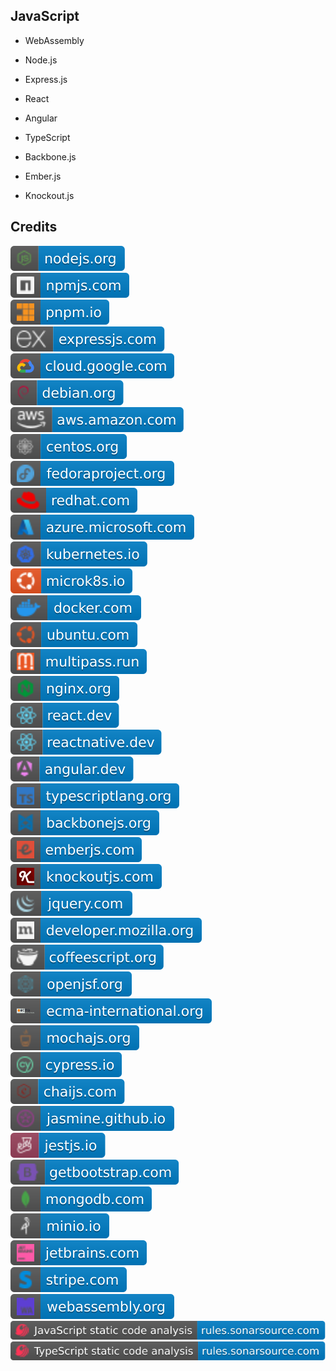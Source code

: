 JavaScript
----------

- WebAssembly

- Node.js

- Express.js

- React

- Angular

- TypeScript

- Backbone.js

- Ember.js

- Knockout.js

Credits
-------
[![image](
Credits/nodejs.org.svg)](https://nodejs.org/)  
[![image](
Credits/npmjs.com.svg)](https://npmjs.com/)  
[![image](
Credits/pnpm.io.svg)](https://pnpm.io/)<!--[![image](
Credits/nvm.sh.svg)](https://nvm.sh/)-->  
[![image](
Credits/expressjs.com.svg)](https://expressjs.com/)  
[![image](
Credits/cloud.google.com.svg)](https://cloud.google.com/)  
[![image](
Credits/debian.org.svg)](https://debian.org/)  
[![image](
Credits/aws.amazon.com.svg)](https://aws.amazon.com/)  
[![image](
Credits/centos.org.svg)](https://centos.org/)  
[![image](
Credits/fedoraproject.org.svg)](https://fedoraproject.org/)  
[![image](
Credits/redhat.com.svg)](https://redhat.com/)  
[![image](
Credits/azure.microsoft.com.svg)](https://azure.microsoft.com/)  
[![image](
Credits/kubernetes.io.svg)](https://kubernetes.io/)  
[![image](
Credits/microk8s.io.svg)](https://microk8s.io/)  
[![image](
Credits/docker.com.svg)](https://docker.com/)  
[![image](
Credits/ubuntu.com.svg)](https://ubuntu.com/)  
[![image](
Credits/multipass.run.svg)](https://multipass.run/)  
[![image](
Credits/nginx.org.svg)](https://nginx.org/)  
[![image](
Credits/react.dev.svg)](https://react.dev/)  
[![image](
Credits/reactnative.dev.svg)](https://reactnative.dev/)  
[![image](
Credits/angular.dev.svg)](https://angular.dev/)  
[![image](
Credits/typescriptlang.org.svg)](https://typescriptlang.org/)  
[![image](
Credits/backbonejs.org.svg)](https://backbonejs.org/)  
[![image](
Credits/emberjs.com.svg)](https://emberjs.com/)  
[![image](
Credits/knockoutjs.com.svg)](https://knockoutjs.com/)  
[![image](
Credits/jquery.com.svg)](https://jquery.com/)  
[![image](
Credits/developer.mozilla.org.svg)](https://developer.mozilla.org/)  
[![image](
Credits/coffeescript.org.svg)](https://coffeescript.org/)  
[![image](
Credits/openjsf.org.svg)](https://openjsf.org/)  
[![image](
Credits/ecma-international.org.svg)](https://ecma-international.org/)<!--[![image](
Credits/javascript.com.svg)](https://javascript.com/)-->  
[![image](
Credits/mochajs.org.svg)](https://mochajs.org/)  
[![image](
Credits/cypress.io.svg)](https://cypress.io/)  
[![image](
Credits/chaijs.com.svg)](https://chaijs.com/)  
[![image](
Credits/jasmine.github.io.svg)](https://jasmine.github.io/)  
[![image](
Credits/jestjs.io.svg)](https://jestjs.io/)  
[![image](
Credits/getbootstrap.com.svg)](https://getbootstrap.com/)  
[![image](
Credits/mongodb.com.svg)](https://mongodb.com/)  
[![image](
Credits/minio.io.svg)](https://minio.io)  
[![image](
Credits/jetbrains.com.svg)](https://jetbrains.com/)<!--[![image](
Credits/Fleet-jetbrains.com.svg)](https://jetbrains.com/fleet/)  
[![image](
Credits/WebStorm-jetbrains.com.svg)](https://jetbrains.com/webstorm/)-->  
[![image](
Credits/stripe.com.svg)](https://stripe.com/)  
[![image](
Credits/webassembly.org.svg)](https://webassembly.org/)  
[![image](
Credits/JavaScript-static-code-analysis-rules.sonarsource.com.svg)](https://rules.sonarsource.com/javascript/)  
[![image](
Credits/TypeScript-static-code-analysis-rules.sonarsource.com.svg)](https://rules.sonarsource.com/typescript/)